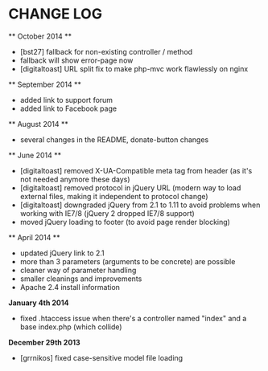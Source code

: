 CHANGE LOG
==========

** October 2014 **

- [bst27] fallback for non-existing controller / method
- fallback will show error-page now
- [digitaltoast] URL split fix to make php-mvc work flawlessly on nginx

** September 2014 **
- added link to support forum
- added link to Facebook page

** August 2014 **
- several changes in the README, donate-button changes

** June 2014 **
- [digitaltoast] removed X-UA-Compatible meta tag from header (as it's not needed anymore these days)
- [digitaltoast] removed protocol in jQuery URL (modern way to load external files, making it independent to protocol change)
- [digitaltoast] downgraded jQuery from 2.1 to 1.11 to avoid problems when working with IE7/8 (jQuery 2 dropped IE7/8 support)
- moved jQuery loading to footer (to avoid page render blocking)

** April 2014 **
- updated jQuery link to 2.1
- more than 3 parameters (arguments to be concrete) are possible
- cleaner way of parameter handling
- smaller cleanings and improvements
- Apache 2.4 install information

**January 4th 2014**
- fixed .htaccess issue when there's a controller named "index" and a base index.php (which collide)

**December 29th 2013**
- [grrnikos] fixed case-sensitive model file loading
